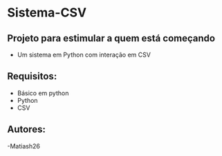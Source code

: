 # Sistema-CSV
## Projeto para estimular a quem está começando
- Um  sistema em Python com interação em CSV

## Requisitos:
- Básico em python
- Python
- CSV

## Autores:
-Matiash26
